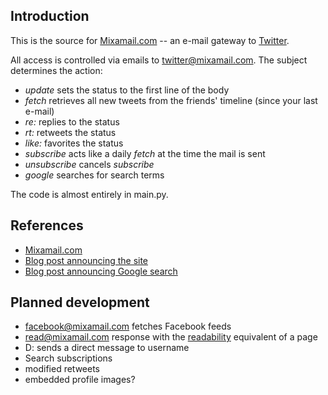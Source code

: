 Introduction
------------
This is the source for [Mixamail.com](http://www.mixamail.com/) -- an e-mail gateway to [Twitter](http://twitter.com/).

All access is controlled via emails to [twitter@mixamail.com](mailto:twitter@mixamail.com). The subject determines the action:

- *update* sets the status to the first line of the body
- *fetch* retrieves all new tweets from the friends' timeline (since your last e-mail)
- *re: <status>* replies to the status
- *rt: <status>* retweets the status
- *like: <status>* favorites the status
- *subscribe* acts like a daily *fetch* at the time the mail is sent
- *unsubscribe* cancels *subscribe*
- *google <search-terms>* searches for search terms

The code is almost entirely in main.py.

References
----------
- [Mixamail.com](http://www.mixamail.com/)
- [Blog post announcing the site](http://www.s-anand.net/blog/twitter-via-e-mail/)
- [Blog post announcing Google search](http://www.s-anand.net/blog/google-search-via-e-mail/)

Planned development
-------------------
- facebook@mixamail.com fetches Facebook feeds
- read@mixamail.com response with the [readability](http://lab.arc90.com/experiments/readability/) equivalent of a page
- D: <username> sends a direct message to username
- Search subscriptions
- modified retweets
- embedded profile images?
